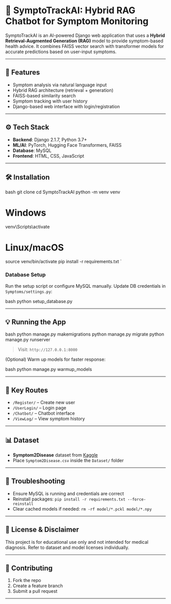 # 🤖 SymptoTrackAI: Hybrid RAG Chatbot for Symptom Monitoring

SymptoTrackAI is an AI-powered Django web application that uses a **Hybrid Retrieval-Augmented Generation (RAG)** model to provide symptom-based health advice. It combines FAISS vector search with transformer models for accurate predictions based on user-input symptoms.

---

## 🚀 Features

- Symptom analysis via natural language input
- Hybrid RAG architecture (retrieval + generation)
- FAISS-based similarity search
- Symptom tracking with user history
- Django-based web interface with login/registration

---

## ⚙ Tech Stack

- **Backend**: Django 2.1.7, Python 3.7+
- **ML/AI**: PyTorch, Hugging Face Transformers, FAISS
- **Database**: MySQL
- **Frontend**: HTML, CSS, JavaScript

---

## 🛠 Installation

bash
git clone <repository-url>
cd SymptoTrackAI
python -m venv venv
# Windows
venv\Scripts\activate
# Linux/macOS
source venv/bin/activate
pip install -r requirements.txt
`

### Database Setup

Run the setup script or configure MySQL manually. Update DB credentials in `Symptoms/settings.py`:

bash
python setup_database.py


---

## 💡 Running the App

bash
python manage.py makemigrations
python manage.py migrate
python manage.py runserver


> Visit: `http://127.0.0.1:8000`

(Optional) Warm up models for faster response:

bash
python manage.py warmup_models


---

## 📂 Key Routes

* `/Register/` – Create new user
* `/UserLogin/` – Login page
* `/Chatbot/` – Chatbot interface
* `/ViewLog/` – View symptom history

---

## 📊 Dataset

* **Symptom2Disease** dataset from [Kaggle](https://www.kaggle.com/datasets/niyarrbarman/symptom2disease)
* Place `Symptom2Disease.csv` inside the `Dataset/` folder

---

## 🧪 Troubleshooting

* Ensure MySQL is running and credentials are correct
* Reinstall packages: `pip install -r requirements.txt --force-reinstall`
* Clear cached models if needed: `rm -rf model/*.pckl model/*.npy`

---

## 📜 License & Disclaimer

This project is for educational use only and not intended for medical diagnosis. Refer to dataset and model licenses individually.

---

## 🤝 Contributing

1. Fork the repo
2. Create a feature branch
3. Submit a pull request

---
```
